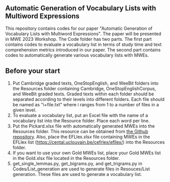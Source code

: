 ## Automatic Generation of Vocabulary Lists with Multiword Expressions
This repository contains codes for our paper "Automatic Generation of Vocabulary Lists with Multiword Expressions". The paper will be presented in MWE 2023 Workshop. 
The Code folder has two parts. The first part contains codes to evaluate a vocabulary list in terms of study time and text comprehension metrics introduced in our paper. The second part contains codes to automatically generate various vocabulary lists with MWEs. 
## Before your start
1. Put Cambridge graded texts, OneStopEnglish, and WeeBit folders into the Resources folder containing Cambridge, OneStopEnglishCorpus, and WeeBit graded texts. Graded texts within each folder should be separated according to their levels into different folders. Each file should be named as "i+file.txt" where i ranges from 1 to a number of files in a given level.
2. To evaluate a vocabulary list, put an Excel file with the name of a vocabulary list into the Resource folder. Place each word per line. 
3. Put the Pickard.xlsx file with automatically generated MWEs into the Resources folder. This resource can be obtained from [the Github repository](https://github.com/Oddtwang/MWEs). Also, place the EFLlex.xlsx file containing MWEs in the EFLlex list (https://cental.uclouvain.be/cefrlex/efllex/) into the Resources folder. 
4. If you want to use your own Gold MWEs list, place your Gold MWEs list in the Gold.xlsx file located in the Resources folder.
5. get_single_lemmas.py, get_bigrams.py, and get_trigrams.py in Codes/List_generation are used to generate files in Resouces/List generation. These files are used to generate a vocabulary list.
